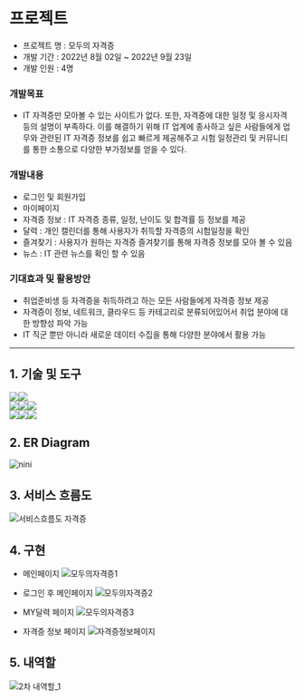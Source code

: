# 프로젝트
- 프로젝트 명 : 모두의 자격증
- 개발 기간 : 2022년 8월 02일 ~ 2022년 9월 23일
- 개발 인원 : 4명

### 개발목표
-  IT 자격증만 모아볼 수 있는 사이트가 없다. 또한, 자격증에 대한 일정 및 응시자격 등의 설명이 부족하다. 이를 해결하기 위해 IT 업계에 종사하고 싶은 사람들에게 업무와 관련된 IT 자격증 정보를 쉽고 빠르게 제공해주고 시험 일정관리 및 커뮤니티를 통한 소통으로 다양한 부가정보를 얻을 수 있다.

### 개발내용
- 로그인 및 회원가입
- 마이페이지
- 자격증 정보 : IT 자격증 종류, 일정, 난이도 및 합격률 등 정보를 제공
- 달력 : 개인 캘린더를 통해 사용자가 취득할 자격증의 시험일정을 확인
- 즐겨찾기 : 사용자가 원하는 자격증 즐겨찾기를 통해 자격증 정보를 모아 볼 수 있음
- 뉴스 :  IT 관련 뉴스를 확인 할 수 있음

### 기대효과 및 활용방안
- 취업준비생 등 자격증을 취득하려고 하는 모든 사람들에게 자격증 정보 제공
- 자격증이 정보, 네트워크, 클라우드 등 카테고리로 분류되어있어서 취업 분야에 대한 방향성 파악 가능
- IT 직군 뿐만 아니라 새로운 데이터 수집을 통해 다양한 분야에서 활용 가능
***


## 1. 기술 및 도구
<img src="https://img.shields.io/badge/JAVA-007396?style=for-the-badge&logo=java&logoColor=white"><img src="https://img.shields.io/badge/Eclipse-2C2255?style=for-the-badge&logo=Eclipse%20IDE&logoColor=white"><br>
<img src="https://img.shields.io/badge/html5-E34F26?style=for-the-badge&logo=html5&logoColor=white"><img src="https://img.shields.io/badge/css-1572B6?style=for-the-badge&logo=css3&logoColor=white"><img src="https://img.shields.io/badge/javascript-F7DF1E?style=for-the-badge&logo=javascript&logoColor=black"><br>
<img src="https://img.shields.io/badge/python-3776AB?style=for-the-badge&logo=python&logoColor=white"><img src="https://img.shields.io/badge/mysql-4479A1?style=for-the-badge&logo=mysql&logoColor=white"><img src="https://img.shields.io/badge/apache tomcat-F8DC75?style=for-the-badge&logo=apachetomcat&logoColor=white">

## 2. ER Diagram
![nini](https://user-images.githubusercontent.com/107980297/211033888-abc087ce-31a2-45d0-8bb5-89810ee719ba.png)
## 3. 서비스 흐름도
![서비스흐름도 자격증](https://user-images.githubusercontent.com/107980297/211034120-da215fe7-2583-4206-929d-93e306167e1b.jpg)
## 4. 구현
- 메인페이지
![모두의자격증1](https://user-images.githubusercontent.com/107980297/211035363-7ff67610-4eb2-49dc-91d3-48529142b906.png)

- 로그인 후 메인페이지
![모두의자격증2](https://user-images.githubusercontent.com/107980297/211035374-70cdd865-882f-4583-ad09-398e64842696.png)

- MY달력 페이지
![모두의자격증3](https://user-images.githubusercontent.com/107980297/211035380-2468cb0c-4c19-4a0e-8437-8af2658f3f3d.png)

- 자격증 정보 페이지
![자격증정보페이지](https://user-images.githubusercontent.com/107980297/211036706-208da4aa-5eb0-456a-a6b7-60b53b126c15.png)
## 5. 내역할
![2차 내역할_1](https://user-images.githubusercontent.com/107980297/211051396-b7748a9e-ecb8-425e-b115-acf39c5271ed.png)
